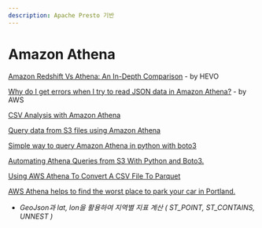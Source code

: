 ```yaml
---
description: Apache Presto 기반
---
```


# Amazon Athena

[Amazon Redshift Vs Athena: An In-Depth Comparison](https://hevodata.com/blog/amazon-redshift-vs-athena/) - by HEVO

[Why do I get errors when I try to read JSON data in Amazon Athena?](https://aws.amazon.com/premiumsupport/knowledge-center/error-json-athena/?nc1=h_ls) - by AWS

[CSV Analysis with Amazon Athena](https://medium.com/avmconsulting-blog/csv-analysis-with-amazon-athena-b241f87f010c)

[Query data from S3 files using Amazon Athena](https://towardsdatascience.com/query-data-from-s3-files-using-aws-athena-686a5b28e943)

[Simple way to query Amazon Athena in python with boto3](https://www.ilkkapeltola.fi/2018/04/simple-way-to-query-amazon-athena-in.html)

[Automating Athena Queries from S3 With Python and Boto3.](https://medium.com/dataseries/automating-athena-queries-from-s3-with-python-and-save-it-as-csv-8917258b1045)

[Using AWS Athena To Convert A CSV File To Parquet](https://www.cloudforecast.io/blog/Athena-to-transform-CSV-to-Parquet/)

[AWS Athena helps to find the worst place to park your car in Portland.](https://towardsdatascience.com/aws-athena-helps-to-find-the-worst-place-to-park-your-car-in-portland-ffb5195cfd9)  
  -  _GeoJson과 lat, lon을 활용하여 지역별 지표 계산 \( ST\_POINT, ST\_CONTAINS, UNNEST \)_

